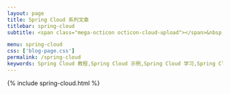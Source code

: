 ```yaml
---
layout: page
title: Spring Cloud 系列文章
titlebar: spring-cloud
subtitle: <span class="mega-octicon octicon-cloud-upload"></span>&nbsp;&nbsp; spring cloud 系列文章,详细内容参考<a href ="https://cloud.spring.io/spring-cloud-static/Greenwich.SR2/single/spring-cloud.html">spring cloud Greenwich.SR2官方文档</a>

menu: spring-cloud
css: ['blog-page.css']
permalink: /spring-cloud
keywords: Spring Cloud 教程,Spring Cloud 示例,Spring Cloud 学习,Spring Cloud 资源,Spring Cloud
---
```

{% include spring-cloud.html %}